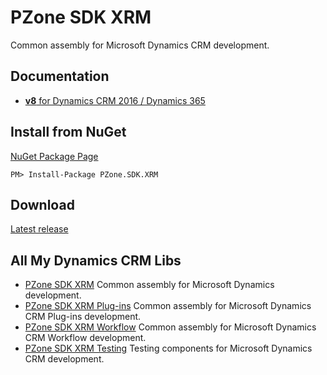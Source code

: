 # PZone SDK XRM
Common assembly for Microsoft Dynamics CRM development.

## Documentation
<ul>
<li><a href="https://zooy.github.io/PZone.SDK.XRM/v8/index.html"><b>v8</b> for Dynamics CRM 2016 / Dynamics 365</a></li>
</ul>

## Install from NuGet
<a href="https://preview.nuget.org/packages/PZone.SDK.XRM/">NuGet Package Page</a>
```
PM> Install-Package PZone.SDK.XRM
```

## Download
<a href="https://github.com/ZooY/PZone.SDK.XRM/releases">Latest release</a>

## All My Dynamics CRM Libs
<ul>
<li><a href="https://github.com/ZooY/PZone.SDK.XRM">PZone SDK XRM</a> Common assembly for Microsoft Dynamics development.</li>
<li><a href="https://github.com/ZooY/PZone.SDK.XRM.Plugins">PZone SDK XRM Plug-ins</a> Common assembly for Microsoft Dynamics CRM Plug-ins development.</li>
<li><a href="https://github.com/ZooY/PZone.SDK.XRM.Workflow">PZone SDK XRM Workflow</a> Common assembly for Microsoft Dynamics CRM Workflow development.</li>
<li><a href="https://github.com/ZooY/PZone.SDK.XRM.Testing">PZone SDK XRM Testing</a> Testing components for Microsoft Dynamics CRM development.</li>
</ul>